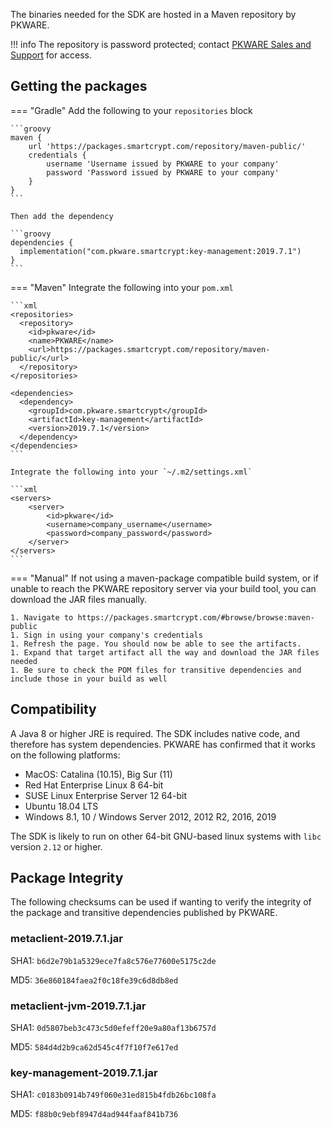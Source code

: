 The binaries needed for the SDK are hosted in a Maven repository by PKWARE.

!!! info
    The repository is password protected; contact [PKWARE Sales and Support](mailto:sales@pkware.com) for access.

## Getting the packages

=== "Gradle"
    Add the following to your `repositories` block

    ```groovy
    maven {
        url 'https://packages.smartcrypt.com/repository/maven-public/'
        credentials {
            username 'Username issued by PKWARE to your company'
            password 'Password issued by PKWARE to your company'
        }
    }
    ```

    Then add the dependency

    ```groovy
    dependencies {
      implementation("com.pkware.smartcrypt:key-management:2019.7.1")
    }
    ```

=== "Maven"
    Integrate the following into your `pom.xml`

    ```xml
    <repositories>
      <repository>
        <id>pkware</id>
        <name>PKWARE</name>
        <url>https://packages.smartcrypt.com/repository/maven-public/</url>
      </repository>
    </repositories>

    <dependencies>
      <dependency>
        <groupId>com.pkware.smartcrypt</groupId>
        <artifactId>key-management</artifactId>
        <version>2019.7.1</version>
      </dependency>
    </dependencies>
    ```

    Integrate the following into your `~/.m2/settings.xml`

    ```xml
    <servers>
        <server>
            <id>pkware</id>
            <username>company_username</username>
            <password>company_password</password>
        </server>
    </servers>
    ```

=== "Manual"
    If not using a maven-package compatible build system, or if unable to reach the PKWARE repository server via your build tool, you can download the JAR files manually.

    1. Navigate to https://packages.smartcrypt.com/#browse/browse:maven-public
    1. Sign in using your company's credentials
    1. Refresh the page. You should now be able to see the artifacts.
    1. Expand that target artifact all the way and download the JAR files needed
    1. Be sure to check the POM files for transitive dependencies and include those in your build as well

## Compatibility

A Java 8 or higher JRE is required. The SDK includes native code, and therefore has system dependencies. PKWARE has confirmed that it works on the following platforms:

- MacOS: Catalina (10.15), Big Sur (11)
- Red Hat Enterprise Linux 8 64-bit
- SUSE Linux Enterprise Server 12 64-bit
- Ubuntu 18.04 LTS
- Windows 8.1, 10 / Windows Server 2012, 2012 R2, 2016, 2019

The SDK is likely to run on other 64-bit GNU-based linux systems with `libc` version `2.12` or higher.

## Package Integrity
The following checksums can be used if wanting to verify the integrity of the package and transitive dependencies published by PKWARE.

### metaclient-2019.7.1.jar

SHA1: `b6d2e79b1a5329ece7fa8c576e77600e5175c2de`

MD5: `36e860184faea2f0c18fe39c6d8db8ed`

### metaclient-jvm-2019.7.1.jar

SHA1: `0d5807beb3c473c5d0efeff20e9a80af13b6757d`

MD5: `584d4d2b9ca62d545c4f7f10f7e617ed`

### key-management-2019.7.1.jar

SHA1: `c0183b0914b749f060e31ed815b4fdb26bc108fa`

MD5: `f88b0c9ebf8947d4ad944faaf841b736`
